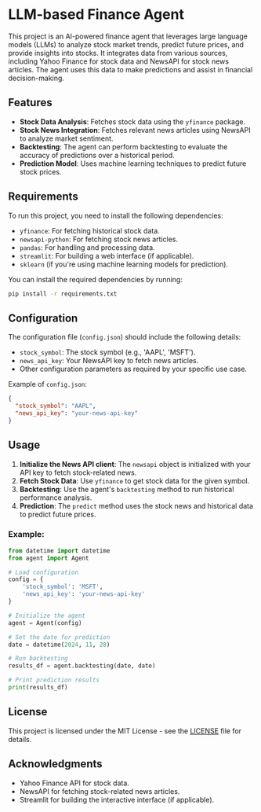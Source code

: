 
# LLM-based Finance Agent

This project is an AI-powered finance agent that leverages large language models (LLMs) to analyze stock market trends, predict future prices, and provide insights into stocks. It integrates data from various sources, including Yahoo Finance for stock data and NewsAPI for stock news articles. The agent uses this data to make predictions and assist in financial decision-making.

## Features

- **Stock Data Analysis**: Fetches stock data using the `yfinance` package.
- **Stock News Integration**: Fetches relevant news articles using NewsAPI to analyze market sentiment.
- **Backtesting**: The agent can perform backtesting to evaluate the accuracy of predictions over a historical period.
- **Prediction Model**: Uses machine learning techniques to predict future stock prices.

## Requirements

To run this project, you need to install the following dependencies:

- `yfinance`: For fetching historical stock data.
- `newsapi-python`: For fetching stock news articles.
- `pandas`: For handling and processing data.
- `streamlit`: For building a web interface (if applicable).
- `sklearn` (if you're using machine learning models for prediction).

You can install the required dependencies by running:

```bash
pip install -r requirements.txt
```

## Configuration

The configuration file (`config.json`) should include the following details:

- `stock_symbol`: The stock symbol (e.g., 'AAPL', 'MSFT').
- `news_api_key`: Your NewsAPI key to fetch news articles.
- Other configuration parameters as required by your specific use case.

Example of `config.json`:

```json
{
  "stock_symbol": "AAPL",
  "news_api_key": "your-news-api-key"
}
```

## Usage

1. **Initialize the News API client**: The `newsapi` object is initialized with your API key to fetch stock-related news.
2. **Fetch Stock Data**: Use `yfinance` to get stock data for the given symbol.
3. **Backtesting**: Use the agent's `backtesting` method to run historical performance analysis.
4. **Prediction**: The `predict` method uses the stock news and historical data to predict future prices.

### Example:

```python
from datetime import datetime
from agent import Agent

# Load configuration
config = {
    'stock_symbol': 'MSFT',
    'news_api_key': 'your-news-api-key'
}

# Initialize the agent
agent = Agent(config)

# Set the date for prediction
date = datetime(2024, 11, 28)

# Run backtesting
results_df = agent.backtesting(date, date)

# Print prediction results
print(results_df)
```

## License

This project is licensed under the MIT License - see the [LICENSE](LICENSE) file for details.

## Acknowledgments

- Yahoo Finance API for stock data.
- NewsAPI for fetching stock-related news articles.
- Streamlit for building the interactive interface (if applicable).

